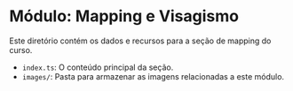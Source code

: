 # Módulo: Mapping e Visagismo
Este diretório contém os dados e recursos para a seção de mapping do curso.
- `index.ts`: O conteúdo principal da seção.
- `images/`: Pasta para armazenar as imagens relacionadas a este módulo.